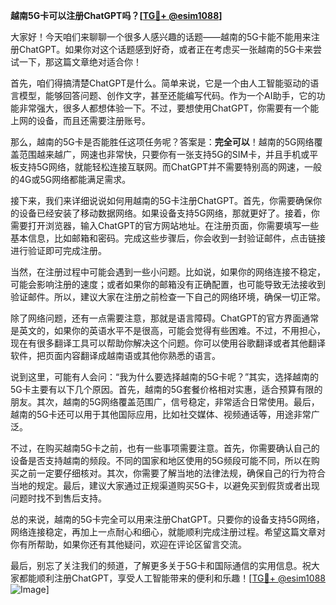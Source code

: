 **越南5G卡可以注册ChatGPT吗？[[TG💪+ @esim1088](https://t.me/s/esim1088)]**

大家好！今天咱们来聊聊一个很多人感兴趣的话题——越南的5G卡能不能用来注册ChatGPT。如果你对这个话题感到好奇，或者正在考虑买一张越南的5G卡来尝试一下，那这篇文章绝对适合你！

首先，咱们得搞清楚ChatGPT是什么。简单来说，它是一个由人工智能驱动的语言模型，能够回答问题、创作文字，甚至还能编写代码。作为一个AI助手，它的功能非常强大，很多人都想体验一下。不过，要想使用ChatGPT，你需要有一个能上网的设备，而且还需要注册账号。

那么，越南的5G卡是否能胜任这项任务呢？答案是：**完全可以**！越南的5G网络覆盖范围越来越广，网速也非常快，只要你有一张支持5G的SIM卡，并且手机或平板支持5G网络，就能轻松连接互联网。而ChatGPT并不需要特别高的网速，一般的4G或5G网络都能满足需求。

接下来，我们来详细说说如何用越南的5G卡注册ChatGPT。首先，你需要确保你的设备已经安装了移动数据网络。如果设备支持5G网络，那就更好了。接着，你需要打开浏览器，输入ChatGPT的官方网站地址。在注册页面，你需要填写一些基本信息，比如邮箱和密码。完成这些步骤后，你会收到一封验证邮件，点击链接进行验证即可完成注册。

当然，在注册过程中可能会遇到一些小问题。比如说，如果你的网络连接不稳定，可能会影响注册的速度；或者如果你的邮箱没有正确配置，也可能导致无法接收到验证邮件。所以，建议大家在注册之前检查一下自己的网络环境，确保一切正常。

除了网络问题，还有一点需要注意，那就是语言障碍。ChatGPT的官方界面通常是英文的，如果你的英语水平不是很高，可能会觉得有些困难。不过，不用担心，现在有很多翻译工具可以帮助你解决这个问题。你可以使用谷歌翻译或者其他翻译软件，把页面内容翻译成越南语或其他你熟悉的语言。

说到这里，可能有人会问：“我为什么要选择越南的5G卡呢？”其实，选择越南的5G卡主要有以下几个原因。首先，越南的5G套餐价格相对实惠，适合预算有限的朋友。其次，越南的5G网络覆盖范围广，信号稳定，非常适合日常使用。最后，越南的5G卡还可以用于其他国际应用，比如社交媒体、视频通话等，用途非常广泛。

不过，在购买越南5G卡之前，也有一些事项需要注意。首先，你需要确认自己的设备是否支持越南的频段。不同的国家和地区使用的5G频段可能不同，所以在购买之前一定要仔细核对。其次，你需要了解当地的法律法规，确保自己的行为符合当地的规定。最后，建议大家通过正规渠道购买5G卡，以避免买到假货或者出现问题时找不到售后支持。

总的来说，越南的5G卡完全可以用来注册ChatGPT。只要你的设备支持5G网络，网络连接稳定，再加上一点耐心和细心，就能顺利完成注册过程。希望这篇文章对你有所帮助，如果你还有其他疑问，欢迎在评论区留言交流。

最后，别忘了关注我们的频道，了解更多关于5G卡和国际通信的实用信息。祝大家都能顺利注册ChatGPT，享受人工智能带来的便利和乐趣！[[TG💪+ @esim1088](https://t.me/s/esim1088) ![Image](https://i.postimg.cc/4NQfJmqS/Snipaste-2025-05-13-00-14-12.png)]